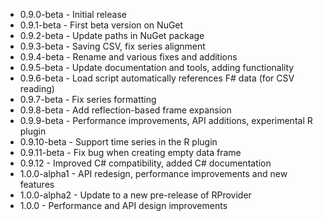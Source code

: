* 0.9.0-beta - Initial release
* 0.9.1-beta - First beta version on NuGet
* 0.9.2-beta - Update paths in NuGet package
* 0.9.3-beta - Saving CSV, fix series alignment
* 0.9.4-beta - Rename and various fixes and additions
* 0.9.5-beta - Update documentation and tools, adding functionality
* 0.9.6-beta - Load script automatically references F# data (for CSV reading)
* 0.9.7-beta - Fix series formatting
* 0.9.8-beta - Add reflection-based frame expansion
* 0.9.9-beta - Performance improvements, API additions, experimental R plugin
* 0.9.10-beta - Support time series in the R plugin
* 0.9.11-beta - Fix bug when creating empty data frame
* 0.9.12 - Improved C# compatibility, added C# documentation
* 1.0.0-alpha1 - API redesign, performance improvements and new features
* 1.0.0-alpha2 - Update to a new pre-release of RProvider
* 1.0.0 - Performance and API design improvements